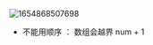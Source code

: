 ![1654868507698](https://user-images.githubusercontent.com/68007558/173078591-6fc508e4-2be8-491c-a875-950c268836b7.png)

- 不能用顺序 ： 数组会越界  num + 1
